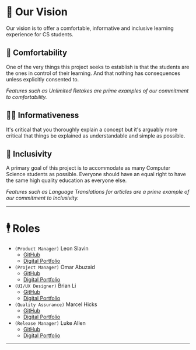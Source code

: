 <!--
<p align="center">
  <img src="./static/imgs/merlin.svg" width="45%">
&nbsp; &nbsp; &nbsp; &nbsp;
  <img src="./static/imgs/extras/logo.svg" width="45%">
</p>
-->

<!-- 
# About Veneficus
The word Veneficus means Wizard in Latin. \
The goal of Veneficus is to teach programming in a "magical" way.
-->

# 🔎 Our Vision

Our vision is to offer a comfortable, informative and inclusive learning experience for CS students.

## 🏡 Comfortability

One of the very things this project seeks to establish is that the students are the ones in control of their learning. And that nothing has consequences unless explicitly consented to. 

*Features such as Unlimited Retakes are prime examples of our commitment to comfortability.*

## 🧑‍🏫 Informativeness

It's critical that you thoroughly explain a concept but it's arguably more critical that things be explained as understandable and simple as possible. 

## 🤝 Inclusivity

A primary goal of this project is to accommodate as many Computer Science students as possible. Everyone should have an equal right to have the same high quality education as everyone else. 

*Features such as Language Translations for articles are a prime example of our commitment to Inclusivity.*

<hr>

# 🕴 Roles

- `(Product Manager)` Leon Slavin 
    - [GitHub](http://github.com/KingUndeadCodes/)
    - [Digital Portfolio](https://codermerlin.academy/users/leon-slavin/Digital%20Portfolio)
- `(Project Manager)` Omar Abuzaid
  - [GitHub](https://github.com/Omar2we4/) 
  - [Digital Portfolio](https://codermerlin.academy/users/omar-abuzaid/Digital%20Portfolio)
- `(UI/UX Designer)` Brian Li
  - [GitHub](https://github.com/Frostfire312)
  - [Digital Portfolio](https://codermerlin.academy/users/brian-li/Digital%20Portfolio)
- `(Quality Assurance)` Marcel Hicks
 	- [GitHub](https://github.com/Metalcast1310)
 	- [Digital Portfolio](https://codermerlin.academy/users/brent-hicks/Digital%20Portfolio)
- `(Release Manager)` Luke Allen
  - [GitHub](https://github.com/Luke14allen)
  - [Digital Portfolio](https://codermerlin.academy/users/luke-allen/Digital%20Portfolio)

<hr>
<!--

# 👷 Getting Started

## 🐳 Using Docker
You can use docker if you would like.

### 🏗️ Building the docker container
You can build the docker container with these three easy steps.
1. Make sure both the project and docker are installed.
2. Open a Terminal and change your directory to the projects home directory.
3. Build the container using this command `docker build docker -t venfi` (note: this could take a while).

**You only have to do this once.**

### 🏃 Running using the docker container
After you have built the container, we are ready to run it (again in three easy steps).

Run the container with `docker run --rm -it -v "$(pwd)":/root/env -p 127.0.0.1:5000:5000 venfi`.
1. Change your directory to `~/env` *(this should put you in the projects home directoy)*. 
2. Install all required python packages using this command `python3.11 -m pip install -r requirements.txt`.
3. Run the project using this command `python3.11 main.py`.

*(note: that running with docker may be unstable as we are still testing it)*

## 🧙 Running on CoderMerlin

⚠️ **Disclaimer**: Running on CoderMerlin is highly unstable. Read more about it below.

You can run the project on CoderMerlin as well.

### 🚀 Setting up a python virtual env
CoderMerlin does not allow for packages to be natively downloaded. \
To circumvent this we need to use a virtual env. \
You can create one using the following command `python3 -m venv venv`.

### 🏃 Running
After you have setup the virtual env, We are ready to run it (in three easy steps).
1. Enter the virtual env using this command `source venv/bin/activate` (or `$(cat start.sh)`).
2. Install all required python packages using this command `python3 -m pip install -r requirements.txt`.
3. Run the project using this command `python3 main.py`.

### ⚠️ Disclaimer
Running on CoderMerlin is highly unstable. The reason why is redirects. \
We have tried to fix this issue to no avail. \
Because of this we cannot guarantee that this project will run on CoderMerlin.

## 💻 Running Locally

### 🐍 Install Python 3.10 and 📦 Required Python Packages
To host your own instance of Veneficus, Install Python 3.10 or later.

After that, make sure to install the packages.

`python3 -m pip install -r requirements.txt`

### 🏃‍♂ Running
Once you have installed all the required packages which are needed you can proceed to running. \
To do this, Simply run this command `python3 main.py`. \
<br>
*(make sure you are in the projects home directoy)*
-->
